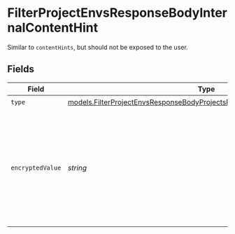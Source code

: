 # FilterProjectEnvsResponseBodyInternalContentHint

Similar to `contentHints`, but should not be exposed to the user.


## Fields

| Field                                                                                                                                                          | Type                                                                                                                                                           | Required                                                                                                                                                       | Description                                                                                                                                                    |
| -------------------------------------------------------------------------------------------------------------------------------------------------------------- | -------------------------------------------------------------------------------------------------------------------------------------------------------------- | -------------------------------------------------------------------------------------------------------------------------------------------------------------- | -------------------------------------------------------------------------------------------------------------------------------------------------------------- |
| `type`                                                                                                                                                         | [models.FilterProjectEnvsResponseBodyProjectsResponse200ApplicationJSONType](../models/filterprojectenvsresponsebodyprojectsresponse200applicationjsontype.md) | :heavy_check_mark:                                                                                                                                             | N/A                                                                                                                                                            |
| `encryptedValue`                                                                                                                                               | *string*                                                                                                                                                       | :heavy_check_mark:                                                                                                                                             | Contains the `value` of the env variable, encrypted with a special key to make decryption possible in the subscriber Lambda.                                   |
